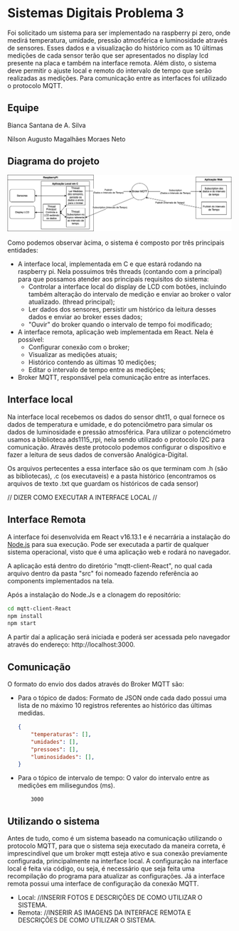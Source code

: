 # Sistemas Digitais Problema 3

Foi solicitado um sistema para ser implementado na raspberry pi zero, onde medirá temperatura, umidade, pressão atmosférica e luminosidade através de sensores. Esses dados e a visualização do histórico com as 10 últimas medições de cada sensor terão que ser apresentados no display lcd presente na placa e também na interface remota. Além disto, o sistema deve permitir o ajuste local e remoto do intervalo de tempo que serão realizadas as medições. Para comunicação entre as interfaces foi utilizado o protocolo MQTT.

## Equipe

Bianca Santana de A. Silva

Nilson Augusto Magalhães Moraes Neto

## Diagrama do projeto

![diagrama](imgs/diagrama.png)

Como podemos observar àcima, o sistema é composto por três principais entidades:
-  A interface local, implementada em C e que estará rodando na raspberry pi. Nela possuimos três threads (contando com a principal) para que possamos atender aos principais requisitos do sistema: 
    - Controlar a interface local do display de LCD com botões, incluindo também alteração do intervalo de medição e enviar ao broker o valor atualizado. (thread principal);
    - Ler dados dos sensores, persistir um histórico da leitura desses dados e enviar ao broker esses dados;    
    - "Ouvir" do broker quando o intervalo de tempo foi modificado;
- A interface remota, aplicação web implementada em React. Nela é possível:
    - Configurar conexão com o broker;
    - Visualizar as medições atuais;
    - Histórico contendo as últimas 10 medições; 
    - Editar o intervalo de tempo entre as medições;
- Broker MQTT, responsável pela comunicação entre as interfaces.

## Interface local

Na interface local recebemos os dados do sensor dht11, o qual fornece os dados de temperatura e umidade, e do potenciômetro para simular os dados de luminosidade e pressão atmosférica. Para utilizar o potenciómetro usamos a biblioteca ads1115_rpi, nela sendo utilizado o protocolo I2C para comunicação. Através deste protocolo podemos configurar o dispositivo e fazer a leitura de seus dados de conversão  Analógica-Digital. 

Os arquivos pertecentes a essa interface são os que terminam com .h (são as bibliotecas), .c (os executaveis) e a pasta histórico (encontramos os arquivos de texto .txt que guardam os históricos de cada sensor)

// DIZER COMO EXECUTAR A INTERFACE LOCAL //

## Interface Remota

A interface foi desenvolvida em React v16.13.1 e é necarrária a instalação do [Node.js](https://nodejs.org/) para sua execução.
Pode ser executada a partir de qualquer sistema operacional, visto que é uma aplicação web e rodará no navegador.

A aplicação está dentro do diretório "mqtt-client-React", no qual cada arquivo dentro da pasta "src" foi nomeado fazendo referência ao components implementados na tela.

Após a instalação do Node.Js e a clonagem do repositório:

```sh
cd mqtt-client-React
npm install
npm start
```

A partir daí a aplicação será iniciada e poderá ser acessada pelo navegador através do endereço: http://localhost:3000.

## Comunicação

O formato do envio dos dados através do Broker MQTT são:
- Para o tópico de dados:
    Formato de JSON onde cada dado possui uma lista de no máximo 10 registros referentes ao histórico das últimas medidas.
    ```JSON
    {
        "temperaturas": [], 
        "umidades": [],
        "pressoes": [],
        "luminosidades": [],
    }
    ```
- Para o tópico de intervalo de tempo:
    O valor do intervalo entre as medições em milisegundos (ms).
    ```
        3000
    ```

## Utilizando o sistema
Antes de tudo, como é um sistema baseado na comunicação utilizando o protocolo MQTT, para que o sistema seja executado da maneira correta, é imprescindível que um broker mqtt esteja ativo e sua conexão previamente configurada, principalmente na interface local. 
A configuração na interface local é feita via código, ou seja, é necessário que seja feita uma recompilação do programa para atualizar as configurações. Já a interface remota possui uma interface de configuração da conexão MQTT.

- Local:
    //INSERIR FOTOS E DESCRIÇÕES DE COMO UTILIZAR O SISTEMA.
- Remota:
    //INSERIR AS IMAGENS DA INTERFACE REMOTA E DESCRIÇÕES DE COMO UTILIZAR O SISTEMA.
